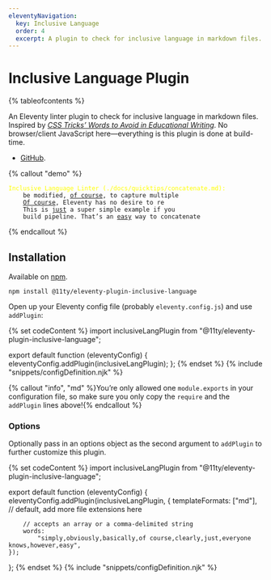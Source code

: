 ```yaml
---
eleventyNavigation:
  key: Inclusive Language
  order: 4
  excerpt: A plugin to check for inclusive language in markdown files.
---
```


# Inclusive Language Plugin

{% tableofcontents %}

An Eleventy linter plugin to check for inclusive language in markdown files. Inspired by [_CSS Tricks’ Words to Avoid in Educational Writing_](https://css-tricks.com/words-avoid-educational-writing/). No browser/client JavaScript here—everything is this plugin is done at build-time.

- [GitHub](https://github.com/11ty/eleventy-plugin-inclusive-language).

<style>
.demo-linter-first {
  color: yellow;
}
</style>

{% callout "demo" %}

<pre><code><span class="demo-linter-first">Inclusive Language Linter (./docs/quicktips/concatenate.md):</span>
    be modified, <u>of course</u>, to capture multiple
    <u>Of course</u>, Eleventy has no desire to re
    This is <u>just</u> a super simple example if you
    build pipeline. That’s an <u>easy</u> way to concatenate
</code></pre>

{% endcallout %}

## Installation

Available on [npm](https://www.npmjs.com/package/@11ty/eleventy-plugin-inclusive-language).

```
npm install @11ty/eleventy-plugin-inclusive-language
```

Open up your Eleventy config file (probably `eleventy.config.js`) and use `addPlugin`:

{% set codeContent %}
import inclusiveLangPlugin from "@11ty/eleventy-plugin-inclusive-language";

export default function (eleventyConfig) {
	eleventyConfig.addPlugin(inclusiveLangPlugin);
};
{% endset %}
{% include "snippets/configDefinition.njk" %}

{% callout "info", "md" %}You’re only allowed one `module.exports` in your configuration file, so make sure you only copy the `require` and the `addPlugin` lines above!{% endcallout %}

### Options

Optionally pass in an options object as the second argument to `addPlugin` to further customize this plugin.

{% set codeContent %}
import inclusiveLangPlugin from "@11ty/eleventy-plugin-inclusive-language";

export default function (eleventyConfig) {
	eleventyConfig.addPlugin(inclusiveLangPlugin, {
		templateFormats: ["md"], // default, add more file extensions here

		// accepts an array or a comma-delimited string
		words:
			"simply,obviously,basically,of course,clearly,just,everyone knows,however,easy",
	});
};
{% endset %}
{% include "snippets/configDefinition.njk" %}
